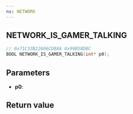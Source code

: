 ```yaml
---
ns: NETWORK
---
```

## NETWORK_IS_GAMER_TALKING

```c
// 0x71C33B22606CD88A 0x99B58DBC
BOOL NETWORK_IS_GAMER_TALKING(int* p0);
```


## Parameters
* **p0**: 

## Return value
